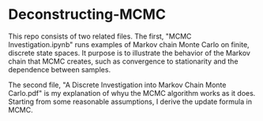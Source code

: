 # Deconstructing-MCMC
This repo consists of two related files.
The first, "MCMC Investigation.ipynb" runs examples of Markov chain Monte Carlo on finite, discrete state spaces.
It purpose is to illustrate the behavior of the Markov chain that MCMC creates, such as convergence to stationarity and the dependence between samples.

The second file, "A Discrete Investigation into Markov Chain Monte Carlo.pdf" is my explanation of whyu the MCMC algorithm works as it does. Starting from some reasonable assumptions, I derive the update formula in MCMC.
